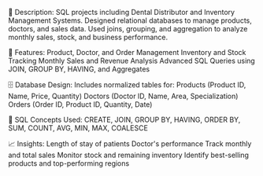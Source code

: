 📝 Description: 
SQL projects including Dental Distributor and Inventory Management Systems. Designed relational databases to manage products, doctors, and sales data. Used joins, grouping, and aggregation to analyze monthly sales, stock, and business performance.

🧩 Features:
Product, Doctor, and Order Management
Inventory and Stock Tracking
Monthly Sales and Revenue Analysis
Advanced SQL Queries using JOIN, GROUP BY, HAVING, and Aggregates

🗄️ Database Design:
Includes normalized tables for:
Products (Product ID, Name, Price, Quantity)
Doctors (Doctor ID, Name, Area, Specialization)
Orders (Order ID, Product ID, Quantity, Date)

🧠 SQL Concepts Used:
CREATE, JOIN, GROUP BY, HAVING, ORDER BY, SUM, COUNT, AVG, MIN, MAX, COALESCE

📈 Insights:
Length of stay of patients
Doctor's performance
Track monthly and total sales
Monitor stock and remaining inventory
Identify best-selling products and top-performing regions
